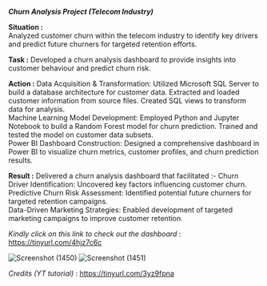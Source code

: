 ***Churn Analysis Project (Telecom Industry)***

**Situation :**  
Analyzed customer churn within the telecom industry to identify key drivers and predict future churners for targeted retention efforts.

**Task :**
Developed a churn analysis dashboard to provide insights into customer behaviour and predict churn risk.

**Action :**
Data Acquisition & Transformation: Utilized Microsoft SQL Server to build a database architecture for customer data. Extracted and loaded customer information from source files. Created SQL views to transform data for analysis.  
Machine Learning Model Development: Employed Python and Jupyter Notebook to build a Random Forest model for churn prediction. Trained and tested the model on customer data subsets.  
Power BI Dashboard Construction: Designed a comprehensive dashboard in Power BI to visualize churn metrics, customer profiles, and churn prediction results.

**Result :**
Delivered a churn analysis dashboard that facilitated :-
Churn Driver Identification: Uncovered key factors influencing customer churn.  
Predictive Churn Risk Assessment: Identified potential future churners for targeted retention campaigns.  
Data-Driven Marketing Strategies: Enabled development of targeted marketing campaigns to improve customer retention.  

*Kindly click on this link to check out the dashboard* : https://tinyurl.com/4hjz7c6c  

![Screenshot (1450)](https://github.com/user-attachments/assets/88f28855-0782-427e-b384-21e2f2a7b961)
![Screenshot (1451)](https://github.com/user-attachments/assets/ad0c0b20-0a3c-49cc-b7f5-75fe14db96af)

*Credits (YT tutorial)* : https://tinyurl.com/3yz9fpna
